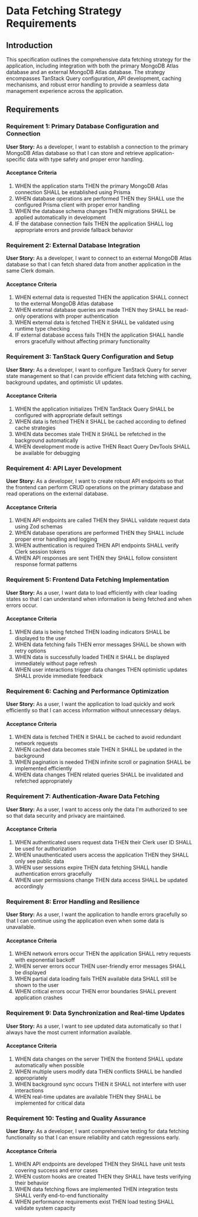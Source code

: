 # Data Fetching Strategy Requirements

## Introduction

This specification outlines the comprehensive data fetching strategy for the application, including integration with both the primary MongoDB Atlas database and an external MongoDB Atlas database. The strategy encompasses TanStack Query configuration, API development, caching mechanisms, and robust error handling to provide a seamless data management experience across the application.

## Requirements

### Requirement 1: Primary Database Configuration and Connection

**User Story:** As a developer, I want to establish a connection to the primary MongoDB Atlas database so that I can store and retrieve application-specific data with type safety and proper error handling.

#### Acceptance Criteria

1. WHEN the application starts THEN the primary MongoDB Atlas connection SHALL be established using Prisma
2. WHEN database operations are performed THEN they SHALL use the configured Prisma client with proper error handling
3. WHEN the database schema changes THEN migrations SHALL be applied automatically in development
4. IF the database connection fails THEN the application SHALL log appropriate errors and provide fallback behavior

### Requirement 2: External Database Integration

**User Story:** As a developer, I want to connect to an external MongoDB Atlas database so that I can fetch shared data from another application in the same Clerk domain.

#### Acceptance Criteria

1. WHEN external data is requested THEN the application SHALL connect to the external MongoDB Atlas database
2. WHEN external database queries are made THEN they SHALL be read-only operations with proper authentication
3. WHEN external data is fetched THEN it SHALL be validated using runtime type checking
4. IF external database access fails THEN the application SHALL handle errors gracefully without affecting primary functionality

### Requirement 3: TanStack Query Configuration and Setup

**User Story:** As a developer, I want to configure TanStack Query for server state management so that I can provide efficient data fetching with caching, background updates, and optimistic UI updates.

#### Acceptance Criteria

1. WHEN the application initializes THEN TanStack Query SHALL be configured with appropriate default settings
2. WHEN data is fetched THEN it SHALL be cached according to defined cache strategies
3. WHEN data becomes stale THEN it SHALL be refetched in the background automatically
4. WHEN development mode is active THEN React Query DevTools SHALL be available for debugging

### Requirement 4: API Layer Development

**User Story:** As a developer, I want to create robust API endpoints so that the frontend can perform CRUD operations on the primary database and read operations on the external database.

#### Acceptance Criteria

1. WHEN API endpoints are called THEN they SHALL validate request data using Zod schemas
2. WHEN database operations are performed THEN they SHALL include proper error handling and logging
3. WHEN authentication is required THEN API endpoints SHALL verify Clerk session tokens
4. WHEN API responses are sent THEN they SHALL follow consistent response format patterns

### Requirement 5: Frontend Data Fetching Implementation

**User Story:** As a user, I want data to load efficiently with clear loading states so that I can understand when information is being fetched and when errors occur.

#### Acceptance Criteria

1. WHEN data is being fetched THEN loading indicators SHALL be displayed to the user
2. WHEN data fetching fails THEN error messages SHALL be shown with retry options
3. WHEN data is successfully loaded THEN it SHALL be displayed immediately without page refresh
4. WHEN user interactions trigger data changes THEN optimistic updates SHALL provide immediate feedback

### Requirement 6: Caching and Performance Optimization

**User Story:** As a user, I want the application to load quickly and work efficiently so that I can access information without unnecessary delays.

#### Acceptance Criteria

1. WHEN data is fetched THEN it SHALL be cached to avoid redundant network requests
2. WHEN cached data becomes stale THEN it SHALL be updated in the background
3. WHEN pagination is needed THEN infinite scroll or pagination SHALL be implemented efficiently
4. WHEN data changes THEN related queries SHALL be invalidated and refetched appropriately

### Requirement 7: Authentication-Aware Data Fetching

**User Story:** As a user, I want to access only the data I'm authorized to see so that data security and privacy are maintained.

#### Acceptance Criteria

1. WHEN authenticated users request data THEN their Clerk user ID SHALL be used for authorization
2. WHEN unauthenticated users access the application THEN they SHALL only see public data
3. WHEN user sessions expire THEN data fetching SHALL handle authentication errors gracefully
4. WHEN user permissions change THEN data access SHALL be updated accordingly

### Requirement 8: Error Handling and Resilience

**User Story:** As a user, I want the application to handle errors gracefully so that I can continue using the application even when some data is unavailable.

#### Acceptance Criteria

1. WHEN network errors occur THEN the application SHALL retry requests with exponential backoff
2. WHEN server errors occur THEN user-friendly error messages SHALL be displayed
3. WHEN partial data loading fails THEN available data SHALL still be shown to the user
4. WHEN critical errors occur THEN error boundaries SHALL prevent application crashes

### Requirement 9: Data Synchronization and Real-time Updates

**User Story:** As a user, I want to see updated data automatically so that I always have the most current information available.

#### Acceptance Criteria

1. WHEN data changes on the server THEN the frontend SHALL update automatically when possible
2. WHEN multiple users modify data THEN conflicts SHALL be handled appropriately
3. WHEN background sync occurs THEN it SHALL not interfere with user interactions
4. WHEN real-time updates are available THEN they SHALL be implemented for critical data

### Requirement 10: Testing and Quality Assurance

**User Story:** As a developer, I want comprehensive testing for data fetching functionality so that I can ensure reliability and catch regressions early.

#### Acceptance Criteria

1. WHEN API endpoints are developed THEN they SHALL have unit tests covering success and error cases
2. WHEN custom hooks are created THEN they SHALL have tests verifying their behavior
3. WHEN data fetching flows are implemented THEN integration tests SHALL verify end-to-end functionality
4. WHEN performance requirements exist THEN load testing SHALL validate system capacity
